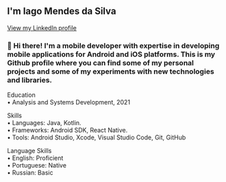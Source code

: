 ## I'm Iago Mendes da Silva ##

[View my LinkedIn profile](https://www.linkedin.com/in/yourusername/)

### 👋 Hi there! I'm a mobile developer with expertise in developing mobile applications for Android and iOS platforms. This is my Github profile where you can find some of my personal projects and some of my experiments with new technologies and libraries. ###

Education<br>
• Analysis and Systems Development, 2021

Skills<br>
• Languages: Java, Kotlin.<br>
• Frameworks: Android SDK, React Native.<br>
• Tools: Android Studio, Xcode, Visual Studio Code, Git, GitHub

Language Skills<br>
• English: Proficient<br>
• Portuguese: Native<br>
• Russian: Basic
